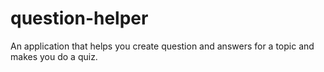 # question-helper
An application that helps you create question and answers for a topic and makes you do a quiz.
